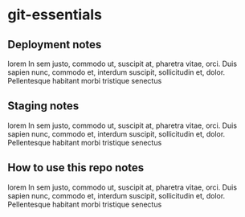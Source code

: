 # git-essentials

## Deployment notes
lorem In sem justo, commodo ut, suscipit at, pharetra vitae, orci. Duis sapien nunc, commodo et, interdum suscipit, sollicitudin et, dolor. Pellentesque habitant morbi tristique senectus

## Staging notes
lorem In sem justo, commodo ut, suscipit at, pharetra vitae, orci. Duis sapien nunc, commodo et, interdum suscipit, sollicitudin et, dolor. Pellentesque habitant morbi tristique senectus

## How to use this repo notes
lorem In sem justo, commodo ut, suscipit at, pharetra vitae, orci. Duis sapien nunc, commodo et, interdum suscipit, sollicitudin et, dolor. Pellentesque habitant morbi tristique senectus
